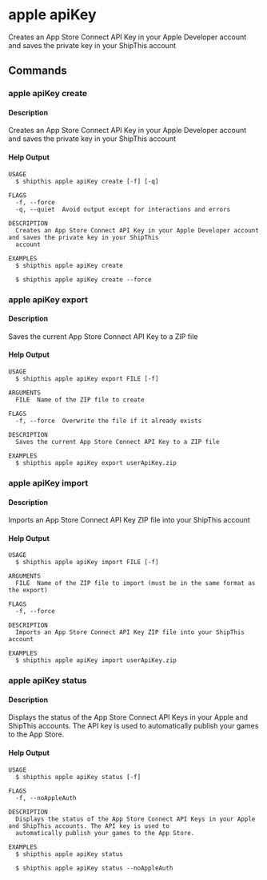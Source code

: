 # apple apiKey

Creates an App Store Connect API Key in your Apple Developer account and saves the private key in your ShipThis account


## Commands


### apple apiKey create

#### Description

Creates an App Store Connect API Key in your Apple Developer account and saves the private key in your ShipThis account

#### Help Output

```
USAGE
  $ shipthis apple apiKey create [-f] [-q]

FLAGS
  -f, --force
  -q, --quiet  Avoid output except for interactions and errors

DESCRIPTION
  Creates an App Store Connect API Key in your Apple Developer account and saves the private key in your ShipThis
  account

EXAMPLES
  $ shipthis apple apiKey create

  $ shipthis apple apiKey create --force
```

### apple apiKey export

#### Description

Saves the current App Store Connect API Key to a ZIP file

#### Help Output

```
USAGE
  $ shipthis apple apiKey export FILE [-f]

ARGUMENTS
  FILE  Name of the ZIP file to create

FLAGS
  -f, --force  Overwrite the file if it already exists

DESCRIPTION
  Saves the current App Store Connect API Key to a ZIP file

EXAMPLES
  $ shipthis apple apiKey export userApiKey.zip
```

### apple apiKey import

#### Description

Imports an App Store Connect API Key ZIP file into your ShipThis account

#### Help Output

```
USAGE
  $ shipthis apple apiKey import FILE [-f]

ARGUMENTS
  FILE  Name of the ZIP file to import (must be in the same format as the export)

FLAGS
  -f, --force

DESCRIPTION
  Imports an App Store Connect API Key ZIP file into your ShipThis account

EXAMPLES
  $ shipthis apple apiKey import userApiKey.zip
```

### apple apiKey status

#### Description

Displays the status of the App Store Connect API Keys in your Apple and ShipThis accounts. The API key is used to automatically publish your games to the App Store.

#### Help Output

```
USAGE
  $ shipthis apple apiKey status [-f]

FLAGS
  -f, --noAppleAuth

DESCRIPTION
  Displays the status of the App Store Connect API Keys in your Apple and ShipThis accounts. The API key is used to
  automatically publish your games to the App Store.

EXAMPLES
  $ shipthis apple apiKey status

  $ shipthis apple apiKey status --noAppleAuth
```
